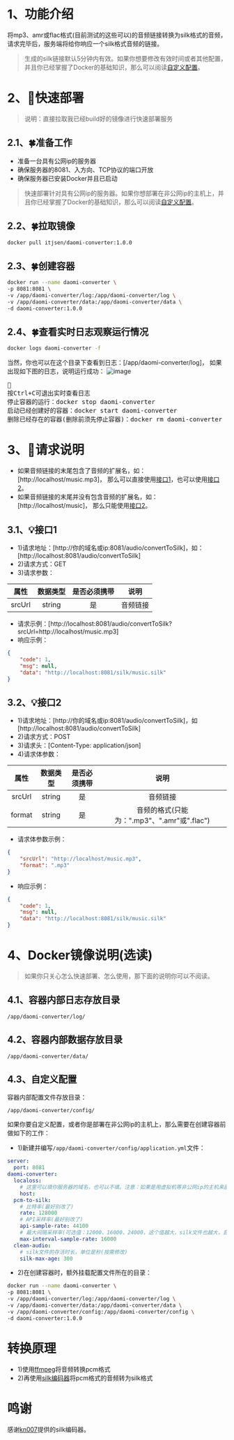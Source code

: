 # 1、功能介绍
将mp3、amr或flac格式(目前测试的这些可以)的音频链接转换为silk格式的音频，请求完毕后，服务端将给你响应一个silk格式音频的链接。
> 生成的silk链接默认5分钟内有效。如果你想要修改有效时间或者其他配置，并且你已经掌握了Docker的基础知识，那么可以阅读<a href="#4.3">自定义配置</a>。

# 2、🚀快速部署
>说明：直接拉取我已经build好的镜像进行快速部署服务
## 2.1、🍀准备工作
* 准备一台具有公网ip的服务器
* 确保服务器的8081、入方向、TCP协议的端口开放
* 确保服务器已安装Docker并且已启动
> 快速部署针对具有公网ip的服务器。如果你想部署在非公网ip的主机上，并且你已经掌握了Docker的基础知识，那么可以阅读<a href="#4.3">自定义配置</a>。

## 2.2、🍀拉取镜像
```bash
docker pull itjsen/daomi-converter:1.0.0
```

## 2.3、🍀创建容器
```bash
docker run --name daomi-converter \
-p 8081:8081 \
-v /app/daomi-converter/log:/app/daomi-converter/log \
-v /app/daomi-converter/data:/app/daomi-converter/data \
-d daomi-converter:1.0.0
```

## 2.4、🍀查看实时日志观察运行情况
```bash
docker logs daomi-converter -f
```
当然，你也可以在这个目录下查看到日志：[/app/daomi-converter/log]，
如果出现如下图的日志，说明运行成功：
![image](https://github.com/itjsen/daomi-converter/assets/117729928/e8f7408e-9709-4c94-adee-b040b2644a83)
<pre>
🔖
按Ctrl+C可退出实时查看日志
停止容器的运行：docker stop daomi-converter
启动已经创建好的容器：docker start daomi-converter
删除已经存在的容器(删除前须先停止容器)：docker rm daomi-converter
</pre>

# 3、🚀请求说明
* 如果音频链接的末尾包含了音频的扩展名，如：[http://localhost/music.mp3]，
那么可以直接使用<a href="#3.1">接口1</a>，也可以使用<a href="#3.2">接口2</a>。
* 如果音频链接的末尾并没有包含音频的扩展名，如：[http://localhost/music]，
那么只能使用<a href="#3.2">接口2</a>。

## <a id="3.1">3.1、💡接口1</a>
* 1)请求地址：[http://你的域名或ip:8081/audio/convertToSilk]，如：[http://localhost:8081/audio/convertToSilk]
* 2)请求方式：GET
* 3)请求参数：

|   属性   |  数据类型  | 是否必须携带 |                说明                |
|:------:|:------:|:------:|:--------------------------------:|
| srcUrl | string |   是    |               音频链接               |

* 请求示例：[http://localhost:8081/audio/convertToSilk?srcUrl=http://localhost/music.mp3]
* 响应示例：
```json
{
    "code": 1,
    "msg": null,
    "data": "http://localhost:8081/silk/music.silk"
}
```


## <a id="3.2">3.2、💡接口2</a>
* 1)请求地址：[http://你的域名或ip:8081/audio/convertToSilk]，如[http://localhost:8081/audio/convertToSilk]
* 2)请求方式：POST
* 3)请求头：[Content-Type: application/json]
* 4)请求体参数：

|   属性   |  数据类型  | 是否必须携带 |                说明                |
|:------:|:------:|:------:|:--------------------------------:|
| srcUrl | string |   是    |               音频链接               |
| format | string |   是    | 音频的格式(只能为：".mp3"、".amr"或".flac") |

* 请求体参数示例：
```json
{
    "srcUrl": "http://localhost/music.mp3",
    "format": ".mp3"
}
```
* 响应示例：
```json
{
    "code": 1,
    "msg": null,
    "data": "http://localhost:8081/silk/music.silk"
}
```


# 4、Docker镜像说明(选读)
>如果你只关心怎么快速部署、怎么使用，那下面的说明你可以不阅读。
## 4.1、容器内部日志存放目录
```
/app/daomi-converter/log/
```
## 4.2、容器内部数据存放目录
```
/app/daomi-converter/data/
```
## <a id="4.3">4.3、自定义配置</a>
容器内部配置文件存放目录：
```
/app/daomi-converter/config/
```
如果你要自定义配置，或者你是部署在非公网ip的主机上，那么需要在创建容器前做如下的工作：
* 1)新建并编写`/app/daomi-converter/config/application.yml`文件：
```yml
server:
  port: 8081
daomi-converter:
  localoss:
    # 这里可以填你服务器的域名，也可以不填。注意：如果是用虚拟机等非公网ip的主机来部署的，则这里必填你的局域网ip
    host:
  pcm-to-silk:
    # 比特率(最好别改了)
    rate: 128000
    # API采样率(最好别改了)
    api-sample-rate: 44100
    # 最大间隔采样率(可选值：12000、16000、24000，这个值越大，silk文件也越大，音质也越高)
    max-interval-sample-rate: 16000
  clean-audio:
    # silk文件的存活时长，单位是秒(按需修改)
    silk-max-age: 300
```
* 2)在创建容器时，额外挂载配置文件所在的目录：
```bash
docker run --name daomi-converter \
-p 8081:8081 \
-v /app/daomi-converter/log:/app/daomi-converter/log \
-v /app/daomi-converter/data:/app/daomi-converter/data \
-v /app/daomi-converter/config:/app/daomi-converter/config \
-d daomi-converter:1.0.0
```


# 转换原理
* 1)使用<a href="https://ffmpeg.org/">ffmpeg</a>将音频转换pcm格式
* 2)再使用<a href="https://github.com/kn007/silk-v3-decoder">silk编码器</a>将pcm格式的音频转为silk格式


# 鸣谢
感谢<a href="https://github.com/kn007/silk-v3-decoder">kn007</a>提供的silk编码器。
